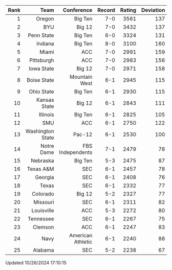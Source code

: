| Rank  | Team                 | Conference           | Record   | Rating | Deviation |
| ---:  | ---:                 | ---:                 | ---:     | ---:   | ---:      |
| 1     | Oregon               | Big Ten              | 7-0      | 3561   | 137       |
| 2     | BYU                  | Big 12               | 7-0      | 3432   | 137       |
| 3     | Penn State           | Big Ten              | 6-0      | 3324   | 131       |
| 4     | Indiana              | Big Ten              | 8-0      | 3100   | 160       |
| 5     | Miami                | ACC                  | 7-0      | 2991   | 159       |
| 6     | Pittsburgh           | ACC                  | 7-0      | 2983   | 156       |
| 7     | Iowa State           | Big 12               | 7-0      | 2971   | 158       |
| 8     | Boise State          | Mountain West        | 6-1      | 2945   | 115       |
| 9     | Ohio State           | Big Ten              | 6-1      | 2930   | 115       |
| 10    | Kansas State         | Big 12               | 6-1      | 2843   | 111       |
| 11    | Illinois             | Big Ten              | 6-1      | 2825   | 105       |
| 12    | SMU                  | ACC                  | 6-1      | 2750   | 122       |
| 13    | Washington State     | Pac-12               | 6-1      | 2530   | 100       |
| 14    | Notre Dame           | FBS Independents     | 7-1      | 2479   | 78        |
| 15    | Nebraska             | Big Ten              | 5-3      | 2475   | 87        |
| 16    | Texas A&M            | SEC                  | 6-1      | 2457   | 78        |
| 17    | Georgia              | SEC                  | 6-1      | 2408   | 76        |
| 18    | Texas                | SEC                  | 6-1      | 2332   | 77        |
| 19    | Colorado             | Big 12               | 5-2      | 2327   | 77        |
| 20    | Missouri             | SEC                  | 6-1      | 2311   | 82        |
| 21    | Louisville           | ACC                  | 5-3      | 2272   | 80        |
| 22    | Tennessee            | SEC                  | 6-1      | 2267   | 75        |
| 23    | Clemson              | ACC                  | 6-1      | 2247   | 83        |
| 24    | Navy                 | American Athletic    | 6-1      | 2240   | 88        |
| 25    | Alabama              | SEC                  | 5-2      | 2238   | 67        |

Updated 10/26/2024 17:10:15
